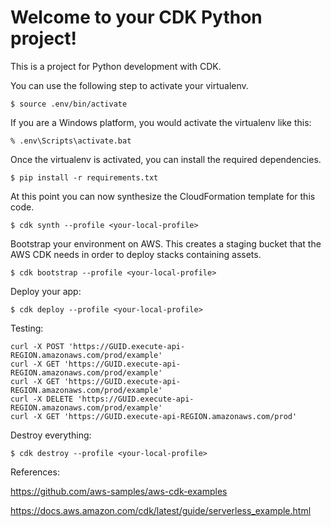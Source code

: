 
# Welcome to your CDK Python project!

This is a project for Python development with CDK.

You can use the following step to activate your virtualenv.

```
$ source .env/bin/activate
```

If you are a Windows platform, you would activate the virtualenv like this:

```
% .env\Scripts\activate.bat
```

Once the virtualenv is activated, you can install the required dependencies.

```
$ pip install -r requirements.txt
```

At this point you can now synthesize the CloudFormation template for this code.

```
$ cdk synth --profile <your-local-profile>
```

Bootstrap your environment on AWS. This creates a staging bucket that the AWS 
CDK needs in order to deploy stacks containing assets.

```
$ cdk bootstrap --profile <your-local-profile>
```

Deploy your app:

```
$ cdk deploy --profile <your-local-profile>
```

Testing:

    curl -X POST 'https://GUID.execute-api-REGION.amazonaws.com/prod/example'
    curl -X GET 'https://GUID.execute-api-REGION.amazonaws.com/prod/example'
    curl -X GET 'https://GUID.execute-api-REGION.amazonaws.com/prod/example'
    curl -X DELETE 'https://GUID.execute-api-REGION.amazonaws.com/prod/example'
    curl -X GET 'https://GUID.execute-api-REGION.amazonaws.com/prod'

Destroy everything:

```
$ cdk destroy --profile <your-local-profile>
```

References:

https://github.com/aws-samples/aws-cdk-examples

https://docs.aws.amazon.com/cdk/latest/guide/serverless_example.html

